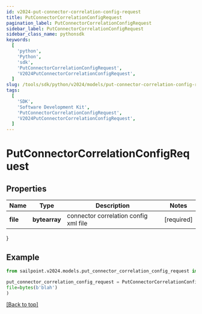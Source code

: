 ```yaml
---
id: v2024-put-connector-correlation-config-request
title: PutConnectorCorrelationConfigRequest
pagination_label: PutConnectorCorrelationConfigRequest
sidebar_label: PutConnectorCorrelationConfigRequest
sidebar_class_name: pythonsdk
keywords:
  [
    'python',
    'Python',
    'sdk',
    'PutConnectorCorrelationConfigRequest',
    'V2024PutConnectorCorrelationConfigRequest',
  ]
slug: /tools/sdk/python/v2024/models/put-connector-correlation-config-request
tags:
  [
    'SDK',
    'Software Development Kit',
    'PutConnectorCorrelationConfigRequest',
    'V2024PutConnectorCorrelationConfigRequest',
  ]
---
```


# PutConnectorCorrelationConfigRequest

## Properties

| Name | Type | Description | Notes |
| --- | --- | --- | --- |
| **file** | **bytearray** | connector correlation config xml file | [required] |

}

## Example

```python
from sailpoint.v2024.models.put_connector_correlation_config_request import PutConnectorCorrelationConfigRequest

put_connector_correlation_config_request = PutConnectorCorrelationConfigRequest(
file=bytes(b'blah')
)

```

[[Back to top]](#)
